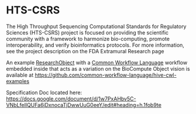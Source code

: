 # HTS-CSRS
The High Throughput Sequencing Computational Standards for Regulatory Sciences (HTS-CSRS) project is focused on providing the scientific community with a framework to harmonize bio-computing, promote interoperability, and verify bioinformatics protocols. For more information, see the project description on the FDA Extramural Research page

An example [ResearchObject](http://www.researchobject.org/) with a [Common Workflow Language](http://www.commonwl.org/) workflow embedded inside that acts as a variation on the BioCompute Object vision is available at https://github.com/common-workflow-language/hive-cwl-examples

Specification Doc located here: https://docs.google.com/document/d/1w7PxAHbv5C-VNbLfelIQUFa6jDxnocaTjDwwUuG0eeY/edit#heading=h.1fob9te
